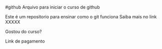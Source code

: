 #github
Arquivo para iniciar o curso de github

Este é um repositorio para ensinar como o git funciona
Saiba mais no link XXXXX

Gostou do curso?

Link de pagamento
